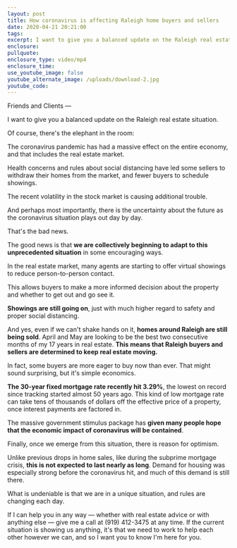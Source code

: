```yaml
---
layout: post
title: How coronavirus is affecting Raleigh home buyers and sellers
date: 2020-04-21 20:21:00
tags:
excerpt: I want to give you a balanced update on the Raleigh real estate situation.
enclosure:
pullquote:
enclosure_type: video/mp4
enclosure_time:
use_youtube_image: false
youtube_alternate_image: /uploads/download-2.jpg
youtube_code:
---
```


Friends and Clients —

I want to give you a balanced update on the Raleigh real estate situation.

Of course, there's the elephant in the room:

The coronavirus pandemic has had a massive effect on the entire economy, and that includes the real estate market.

Health concerns and rules about social distancing have led some sellers to withdraw their homes from the market, and fewer buyers to schedule showings.

The recent volatility in the stock market is causing additional trouble.

And perhaps most importantly, there is the uncertainty about the future as the coronavirus situation plays out day by day.

That's the bad news.

The good news is that&nbsp;**we are collectively beginning to adapt to this unprecedented situation**&nbsp;in some encouraging ways.

In the real estate market, many agents are starting to offer virtual showings to reduce person-to-person contact.

This allows buyers to make a more informed decision about the property and whether to get out and go see it.

**Showings are still going on**, just with much higher regard to safety and proper social distancing.

And yes, even if we can't shake hands on it,&nbsp;**homes around Raleigh are still being sold**. April and May are looking to be the best two consecutive months of my 17 years in real estate.&nbsp;**This means that Raleigh buyers and sellers are determined to keep real estate moving.&nbsp;**

In fact, some buyers are more eager to buy now than ever. That might sound surprising, but it's simple economics.

**The 30-year fixed mortgage rate recently hit 3.29%**, the lowest on record since tracking started almost 50 years ago. This kind of low mortgage rate can take tens of thousands of dollars off the effective price of a property, once interest payments are factored in.

The massive government stimulus package has&nbsp;**given many people hope that the economic impact of coronavirus will be contained**.&nbsp;

Finally, once we emerge from this situation, there is reason for optimism.

Unlike previous drops in home sales, like during the subprime mortgage crisis,&nbsp;**this is not expected to last nearly as long**. Demand for housing was especially strong before the coronavirus hit, and much of this demand is still there.

What is undeniable is that we are in a unique situation, and rules are changing each day.

If I can help you in any way — whether with real estate advice or with anything else — give me a call at (919) 412-3475 at any time. If the current situation is showing us anything, it's that we need to work to help each other however we can, and so I want you to know I'm here for you.
